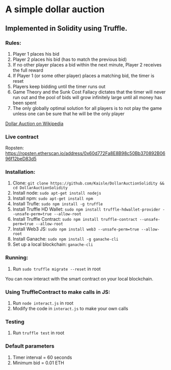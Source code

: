 # A simple dollar auction #

## Implemented in Solidity using Truffle. ##   

### Rules: ###

1. Player 1 places his bid
2. Player 2 places his bid (has to match the previous bid)
3. If no other player places a bid within the next minute, Player 2 receives the full reward
4. If Player 1 (or some other player) places a matching bid, the timer is reset
5. Players keep bidding until the timer runs out
6. Game Theory and the Sunk Cost Fallacy dictates that the timer will never run out and the pool of bids will grow infinitely large until all money has been spent
7. The only globally optimal solution for all players is to not play the game unless one can be sure that he will be the only player

[Dollar Auction on Wikipedia](https://en.wikipedia.org/wiki/Dollar_auction)

### Live contract ###

Ropsten: https://ropsten.etherscan.io/address/0x60d772Fa8E8B98c50Bb370892B0696f12beD83d5

### Installation: ###

1. Clone: `git clone https://github.com/Kaisle/DollarAuctionSolidity && cd DollarAuctionSolidity`
2. Install node: `sudo apt-get install nodejs`
3. Install npm: `sudo apt-get install npm`
4. Install Trufle: `sudo npm install -g truffle`
5. Install Truffle HD Wallet: `sudo npm install truffle-hdwallet-provider --unsafe-perm=true --allow-root`
6. Install Truffle Contract: `sudo npm install truffle-contract --unsafe-perm=true --allow-root`
7. Install Web3 JS: `sudo npm install web3 --unsafe-perm=true --allow-root`
8. Install Ganache: `sudo npm install -g ganache-cli`
9. Set up a local blockchain: `ganache-cli`
 
### Running: ###

1. Run `sudo truffle migrate --reset` in root

You can now interact with the smart contract on your local blockchain.

### Using TruffleContract to make calls in JS: ###

1. Run `node interact.js` in root
2. Modify the code in `interact.js` to make your own calls

### Testing ###

1. Run `truffle test` in root

### Default parameters ###

1. Timer interval = 60 seconds
2. Minimum bid = 0.01 ETH

